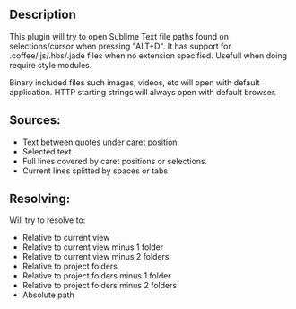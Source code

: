 Description
------------------

This plugin will try to open Sublime Text file paths found on selections/cursor when pressing "ALT+D".
It has support for .coffee/.js/.hbs/.jade files when no extension specified. Usefull when doing require style modules.

Binary included files such images, videos, etc will open with default application.
HTTP starting strings will always open with default browser.

Sources:
------------------

- Text between quotes under caret position.
- Selected text.
- Full lines covered by caret positions or selections.
- Current lines splitted by spaces or tabs

Resolving:
------------------

Will try to resolve to:

- Relative to current view
- Relative to current view minus 1 folder
- Relative to current view minus 2 folders 
- Relative to project folders
- Relative to project folders minus 1 folder
- Relative to project folders minus 2 folders
- Absolute path

